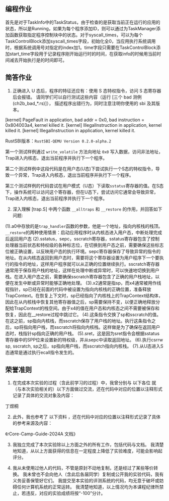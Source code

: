 ## 编程作业

首先是对于TaskInfo中的TaskStatus，由于检查的是获取当前正在运行的应用的状态，所以是Running，如果为每个程序添加ID，则可以通过为TaskManager添加函数获取指定程序控制块中的状态。对于syscall_times，可以为每个TaskControlBlock添加syscall_times字段，初始化全0，当应用执行系统调用时，根据系统调用号对指定的index加1。time字段只需要在TaskControlBlock添加start_time字段用于记录程序刚开始运行时的时间，在获取info的时候用当前时间减去开始执行是的时间即可。

## 简答作业

1. 正确进入 U 态后，程序的特征还应有：使用 S 态特权指令，访问 S 态寄存器后会报错。 请同学们可以自行测试这些内容（运行 [三个 bad 测例 (ch2b_bad_*.rs)]）， 描述程序出错行为，同时注意注明你使用的 sbi 及其版本。

[kernel] PageFault in application, bad addr = 0x0, bad instruction = 0x804003a4, kernel killed it.
[kernel] IllegalInstruction in application, kernel killed it.
[kernel] IllegalInstruction in application, kernel killed it.

RustSBI版本：`RustSBI-QEMU Version 0.2.0-alpha.2`

第一个测试样例通过 `write_volatile` 方法向地址 `0x0` 写入数据，访问非法地址，Trap进入内核态，退出当前程序并执行下一个程序。

第二个测试样例中这段代码是在用户态(U态)下尝试执行一个S态的特权指令，导致一个异常，Trap进入内核态，退出当前程序并执行下一个程序。

第三个测试样例的代码尝试在用户模式（U态）下读取`sstatus`寄存器的值。在S态下，操作系统可以访问这个寄存器，但在U态下，尝试访问它通常会导致异常，Trap进入内核态，退出当前程序并执行下一个程序。

2. 深入理解 [trap.S] 中两个函数 `__alltraps` 和 `__restore` 的作用，并回答如下问题:

(1).a0中存放的是`trap_handler`函数的参数，他是一个地址，指向内核栈的栈顶。`__restore`的两种使用情景：启动应用程序时从内核态进入用户态，中断处理完成后返回用户态
(2).sstatus，sepc，sscratch寄存器，sstatus寄存器包含了控制处理器当前状态和特权级的各种标志位，在切换到用户态之前，需要确保这些标志位被正确设置，以反映用户态的执行环境。sepc寄存器保存了导致异常的指令的地址。在从内核态返回到用户态时，需要将这个寄存器设置为用户程序下一个要执行的指令的地址，这样用户程序就可以从正确的位置继续执行。sscratch寄存器通常用于保存用户栈的地址，这样在处理中断或异常时，可以快速地切换到用户栈。在进入用户态之前，需要确保sscratch寄存器包含了正确的用户栈地址，以便在发生中断或异常时能够正确地处理。
(3).x2通常是指sp，而x4通常被用作线程指针，sp已经在前面的代码中被设置为指向内核栈的正确位置，准备释放TrapContext。在恢复上下文时，sp已经指向了内核栈上的TrapContext结构体，因此在从内核栈中恢复其他寄存器值之后，sp需要保持不变，以便正确地释放分配给TrapContext的栈空间。由于x4的值在用户态和内核态之间不需要被保存和恢复，因此在__restore过程中跳过它。
(4).这条指令交换了sp和sscratch的值。在这之前，sp指向内核栈，而sscratch保存了用户栈的地址。执行这条指令之后，sp将指向用户栈，而sscratch将指向内核栈。这样做是为了确保在返回用户态时，栈指针sp指向正确的用户栈。
(5).sret，这是因为sret指令会根据sstatus寄存器中的SPP位来设置新的特权级，并从sepc中读取返回地址。
(6).执行csrrw sp, sscratch, sp之后，sp指向用户栈，而sscratch指向内核栈。
(7).从U态进入S态通常是通过执行ecall指令发生的。

## 荣誉准则
1. 在完成本次实验的过程（含此前学习的过程）中，我曾分别与 以下各位 就（与本次实验相关的）以下方面做过交流，还在代码中对应的位置以注释形式记录了具体的交流对象及内容：

丁煜桐

2. 此外，我也参考了 以下资料 ，还在代码中对应的位置以注释形式记录了具体的参考来源及内容：

《rCore-Camp-Guide-2024A 文档》

3. 我独立完成了本次实验除以上方面之外的所有工作，包括代码与文档。 我清楚地知道，从以上方面获得的信息在一定程度上降低了实验难度，可能会影响起评分。

4. 我从未使用过他人的代码，不管是原封不动地复制，还是经过了某些等价转换。 我未曾也不会向他人（含此后各届同学）复制或公开我的实验代码，我有义务妥善保管好它们。 我提交至本实验的评测系统的代码，均无意于破坏或妨碍任何计算机系统的正常运转。 我清楚地知道，以上情况均为本课程纪律所禁止，若违反，对应的实验成绩将按“-100”分计。

